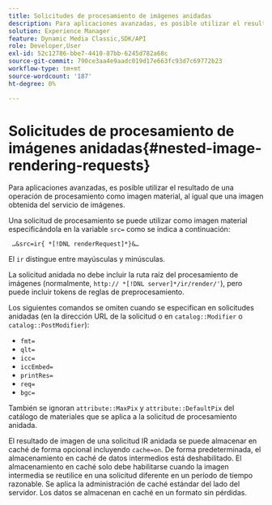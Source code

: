 ```yaml
---
title: Solicitudes de procesamiento de imágenes anidadas
description: Para aplicaciones avanzadas, es posible utilizar el resultado de una operación de procesamiento como imagen material, al igual que una imagen obtenida del servicio de imágenes.
solution: Experience Manager
feature: Dynamic Media Classic,SDK/API
role: Developer,User
exl-id: 52c12786-bbe7-4410-87bb-6245d782a68c
source-git-commit: 790ce3aa4e9aadc019d17e663fc93d7c69772b23
workflow-type: tm+mt
source-wordcount: '187'
ht-degree: 0%

---
```


# Solicitudes de procesamiento de imágenes anidadas{#nested-image-rendering-requests}

Para aplicaciones avanzadas, es posible utilizar el resultado de una operación de procesamiento como imagen material, al igual que una imagen obtenida del servicio de imágenes.

Una solicitud de procesamiento se puede utilizar como imagen material especificándola en la variable `src=` como se indica a continuación:

` …&src=ir{ *[!DNL renderRequest]*}&…`

El `ir` distingue entre mayúsculas y minúsculas.

La solicitud anidada no debe incluir la ruta raíz del procesamiento de imágenes (normalmente, `http:// *[!DNL server]*/ir/render/'`), pero puede incluir tokens de reglas de preprocesamiento.

Los siguientes comandos se omiten cuando se especifican en solicitudes anidadas (en la dirección URL de la solicitud o en `catalog::Modifier` o `catalog::PostModifier`):

* `fmt=`
* `qlt=`
* `icc=`
* `iccEmbed=`
* `printRes=`
* `req=`
* `bgc=`

También se ignoran `attribute::MaxPix` y `attribute::DefaultPix` del catálogo de materiales que se aplica a la solicitud de procesamiento anidada.

El resultado de imagen de una solicitud IR anidada se puede almacenar en caché de forma opcional incluyendo `cache=on`. De forma predeterminada, el almacenamiento en caché de datos intermedios está deshabilitado. El almacenamiento en caché solo debe habilitarse cuando la imagen intermedia se reutilice en una solicitud diferente en un período de tiempo razonable. Se aplica la administración de caché estándar del lado del servidor. Los datos se almacenan en caché en un formato sin pérdidas.
